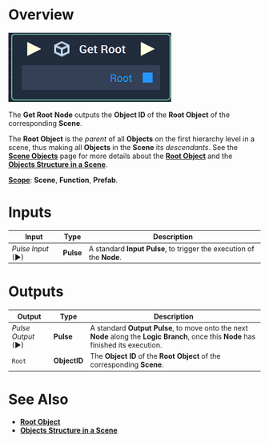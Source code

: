# Overview

![The Get Root Node.](../../../.gitbook/assets/getrootnode.png)

The **Get Root** **Node** outputs the **Object ID** of the **Root Object** of the corresponding **Scene**.

The **Root Object** is the _parent_ of all **Objects** on the first hierarchy level in a scene, thus making all **Objects** in the **Scene** its _descendants_. See the [**Scene Objects**](../../../objects-and-types/scene-objects/README.md) page for more details about the [**Root Object**](../../../objects-and-types/scene-objects/README.md#root-object) and the [**Objects Structure in a Scene**](../../../objects-and-types/scene-objects/README.md#structure-in-a-scene).

[**Scope**](../../overview.md#scopes): **Scene**, **Function**, **Prefab**.



# Inputs

|Input|Type|Description|
|---|---|---|
|*Pulse Input* (►)|**Pulse**|A standard **Input Pulse**, to trigger the execution of the **Node**.|

# Outputs

|Output|Type|Description|
|---|---|---|
|*Pulse Output* (►)|**Pulse**|A standard **Output Pulse**, to move onto the next **Node** along the **Logic Branch**, once this **Node** has finished its execution.|
| `Root` | **ObjectID** | The **Object ID** of the **Root Object** of the corresponding **Scene**. |

# See Also

* [**Root Object**](../../../objects-and-types/scene-objects/README.md#root-object)
* [**Objects Structure in a Scene**](../../../objects-and-types/scene-objects/README.md#structure-in-a-scene)



